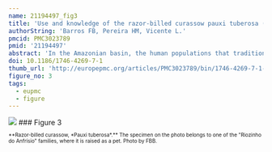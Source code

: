 ```yaml
---
name: 21194497_fig3
title: 'Use and knowledge of the razor-billed curassow pauxi tuberosa (spix, 1825) (galliformes, cracidae) by a riverine community of the oriental amazonia, brazil.'
authorString: 'Barros FB, Pereira HM, Vicente L.'
pmcid: PMC3023789
pmid: '21194497'
abstract: 'In the Amazonian basin, the human populations that traditionally inhabit the forest use its natural resources in various ways. One example is the local fauna which, among several other uses, is an important source of protein. The general aim of our study was to investigate the importance of hunting to the lives of the Amazonian riverine communities and to identify the multiple uses and knowledge about the hunted animals. In this article we focused the study on the razor-billed curassow Pauxi tuberosa, a Cracidae of significant value to the studied community. The investigation was conducted in the "Riozinho do Anfrísio Extractive Reserve", a Brazilian Conservation Unit located at the Altamira municipality, in the state of Pará. We used an ethnoecological approach, which included participant observation and semi-structured interviews. Our results show that the razor-billed curassow is used by the "Riozinho do Anfrísio" local population mainly as food, but it also fulfils secondary functions, with the feathers being used as a domestic tool and as magic-religious symbol, some organs as traditional medicine, and some chicks even being raised as pets. Our study also revealed that the traditional ecological knowledge of the riverines about their environment is considerably large, and that the local biodiversity provides various ecosystem services.'
doi: 10.1186/1746-4269-7-1
thumb_url: 'http://europepmc.org/articles/PMC3023789/bin/1746-4269-7-1-3.gif'
figure_no: 3
tags:
  - eupmc
  - figure
---
```

<img src='http://europepmc.org/articles/PMC3023789/bin/1746-4269-7-1-3.jpg' style='max-height: 300px'>
### Figure 3
<p style='font-size: 10px;'>**Razor-billed curassow, *Pauxi tuberosa*.** The specimen on the photo belongs to one of the "Riozinho do Anfrísio" families, where it is raised as a pet. Photo by FBB.</p>